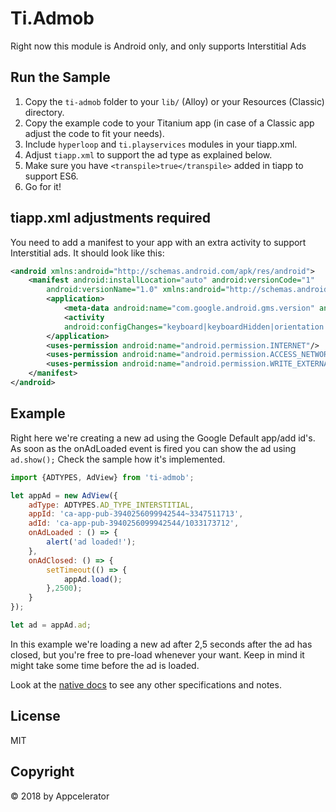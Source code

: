 # Ti.Admob
Right now this module is Android only, and only supports Interstitial Ads

## Run the Sample

1. Copy the `ti-admob` folder to your `lib/` (Alloy) or your Resources (Classic) directory.
2. Copy the example code to your Titanium app (in case of a Classic app adjust the code to fit your needs).
3. Include `hyperloop` and `ti.playservices` modules in your tiapp.xml.
4. Adjust `tiapp.xml` to support the ad type as explained below.
5. Make sure you have `<transpile>true</transpile>` added in tiapp to support ES6.
5. Go for it!

## tiapp.xml adjustments required
You need to add a manifest to your app with an extra activity to support Interstitial ads. It should look like this:
```xml
<android xmlns:android="http://schemas.android.com/apk/res/android">
    <manifest android:installLocation="auto" android:versionCode="1"
        android:versionName="1.0" xmlns:android="http://schemas.android.com/apk/res/android">
        <application>
            <meta-data android:name="com.google.android.gms.version" android:value="@integer/google_play_services_version"/>
            <activity
            android:configChanges="keyboard|keyboardHidden|orientation|screenLayout|uiMode|screenSize|smallestScreenSize" android:name="com.google.android.gms.ads.AdActivity"/>
        </application>
        <uses-permission android:name="android.permission.INTERNET"/>
        <uses-permission android:name="android.permission.ACCESS_NETWORK_STATE"/>
        <uses-permission android:name="android.permission.WRITE_EXTERNAL_STORAGE"/>
    </manifest>
</android>
```

## Example
Right here we're creating a new ad using the Google Default app/add id's. As soon as the onAdLoaded event is fired you can show the ad using `ad.show();`
Check the sample how it's implemented.

```javascript
import {ADTYPES, AdView} from 'ti-admob';

let appAd = new AdView({
    adType: ADTYPES.AD_TYPE_INTERSTITIAL,
    appId: 'ca-app-pub-3940256099942544~3347511713',
    adId: 'ca-app-pub-3940256099942544/1033173712',
    onAdLoaded : () => {
        alert('ad loaded!');
    },
    onAdClosed: () => {
        setTimeout(() => {
            appAd.load();
        },2500);
    }
});

let ad = appAd.ad;

```

In this example we're loading a new ad after 2,5 seconds after the ad has closed, but you're free to pre-load whenever your want. Keep in mind it might take some time before the ad is loaded.

Look at the [native docs](https://developers.google.com/admob/android/interstitial) to see any other specifications and notes.

## License
MIT

## Copyright
&copy; 2018 by Appcelerator
